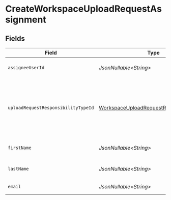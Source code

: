 # CreateWorkspaceUploadRequestAssignment


## Fields

| Field                                                                                                           | Type                                                                                                            | Required                                                                                                        | Description                                                                                                     |
| --------------------------------------------------------------------------------------------------------------- | --------------------------------------------------------------------------------------------------------------- | --------------------------------------------------------------------------------------------------------------- | --------------------------------------------------------------------------------------------------------------- |
| `assigneeUserId`                                                                                                | *JsonNullable\<String>*                                                                                         | :heavy_minus_sign:                                                                                              | The ID of the assigned user                                                                                     |
| `uploadRequestResponsibilityTypeId`                                                                             | [WorkspaceUploadRequestResponsibilityType](../../models/components/WorkspaceUploadRequestResponsibilityType.md) | :heavy_check_mark:                                                                                              | Enum representing the responsibility type for a workspace upload request assignment                             |
| `firstName`                                                                                                     | *JsonNullable\<String>*                                                                                         | :heavy_minus_sign:                                                                                              | The first name of the assignee                                                                                  |
| `lastName`                                                                                                      | *JsonNullable\<String>*                                                                                         | :heavy_minus_sign:                                                                                              | The last name of the assignee                                                                                   |
| `email`                                                                                                         | *JsonNullable\<String>*                                                                                         | :heavy_minus_sign:                                                                                              | The email of the assignee                                                                                       |